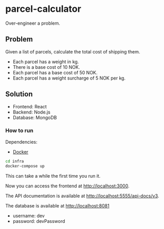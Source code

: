 # parcel-calculator

Over-engineer a problem.

## Problem

Given a list of parcels, calculate the total cost of shipping them.

- Each parcel has a weight in kg.
- There is a base cost of 10 NOK.
- Each parcel has a base cost of 50 NOK.
- Each parcel has a weight surcharge of 5 NOK per kg.

## Solution

- Frontend: React
- Backend: Node.js
- Database: MongoDB

### How to run

Dependencies:

- [Docker](https://www.docker.com/products/docker-desktop/)

```bash
cd infra
docker-compose up
```

This can take a while the first time you run it.

Now you can access the frontend at [http://localhost:3000](http://localhost:3000).

The API documentation is available at [http://localhost:5555/api-docs/v3](http://localhost:5555/api-docs/v3).

The database is available at [http://localhost:8081](http://localhost:8081)

- username: dev
- password: devPassword
